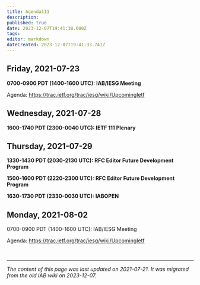 ```yaml
---
title: Agenda111
description: 
published: true
date: 2023-12-07T19:41:38.600Z
tags: 
editor: markdown
dateCreated: 2023-12-07T19:41:33.741Z
---
```


## Friday, 2021-07-23
**0700-0900 PDT (1400-1600 UTC): IAB/IESG Meeting**

Agenda: https://trac.ietf.org/trac/iesg/wiki/UpcomingIetf

## Wednesday, 2021-07-28
**1600-1740 PDT (2300-0040 UTC): IETF 111 Plenary**

## Thursday, 2021-07-29
**1330-1430 PDT (2030-2130 UTC): RFC Editor Future Development Program**

**1500-1600 PDT (2220-2300 UTC): RFC Editor Future Development Program**

**1630-1730 PDT (2330-0030 UTC): IABOPEN**

## Monday, 2021-08-02
0700-0900 PDT (1400-1600 UTC): IAB/IESG Meeting

Agenda: https://trac.ietf.org/trac/iesg/wiki/UpcomingIetf

&nbsp;
&nbsp;
&nbsp;

---

*The content of this page was last updated on 2021-07-21. It was migrated from the old IAB wiki on 2023-12-07.*
